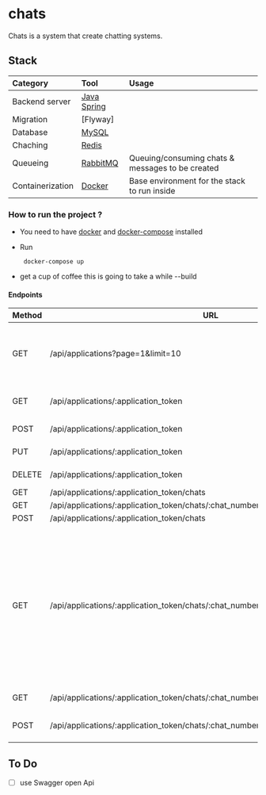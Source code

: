 # chats

Chats is a system that create chatting systems.

## Stack

| Category         | Tool                                                                | Usage                                        |
|:-----------------|:--------------------------------------------------------------------|:---------------------------------------------|
| Backend server   | [Java Spring](https://spring.io/)                                   |                                              |
| Migration        | [Flyway]                                                            |                                              |            
| Database         | [MySQL](https://www.mysql.com/)                                     |                                              |
| Chaching         | [Redis](https://redis.io/)                                          |                                              |
| Queueing         | [RabbitMQ](https://www.rabbitmq.com/)                               | Queuing/consuming  chats & messages to be created                          |
| Containerization | [Docker](https://www.docker.com/)                                   | Base environment for the stack to run inside |

### How to run the project ?

- You need to have [docker](https://www.docker.com/) and [docker-compose](https://docs.docker.com/compose/) installed
- Run

  ```shell
   docker-compose up
   ```

- get a cup of coffee this is going to take a while --build

#### Endpoints
| Method | URL                                                                              | Body                                                 | Description                                                                                                                                                     |
|--------|----------------------------------------------------------------------------------|------------------------------------------------------|-----------------------------------------------------------------------------------------------------------------------------------------------------------------|
| GET    | /api/applications?page=1&limit=10                                        | None                                                 | Retreive all applications, page and limit defaults are (1,10).                                                                                                  |
| GET    | /api/applications/:application_token                                             | None                                                 | Get single application by token.                                                                                                                                |
| POST   | /api/applications/:application_token                                             | { "name": "Application 1" }                                      | Create application.                                                                                                                                             |
| PUT    | /api/applications/:application_token                                             | { "name": "New App Name" }                        | Update application.                                                                                                                                             |
| DELETE | /api/applications/:application_token                                             | None                                     | Delete application.                                                                                                                                             |
| GET    | /api/applications/:application_token/chats                                       | None                                                 | Get all chats            |
| GET    | /api/applications/:application_token/chats/:chat_number                          | None                                                 | Get chat.                                                                                                                                                       |
| POST   | /api/applications/:application_token/chats                                       | None                                                 | Create chat.                                                                                                                                                    |
| GET    | /api/applications/:application_token/chats/:chat_number/messages?query=xx        | None                                                 | Retrieve all messages or search for specific message If you included query parameter, also you can change page, limit parameters which are defaulted to (1,10). |
| GET    | /api/applications/:application_token/chats/:chat_number/messages/:message_number | None                                                 | Get message.                                                                                                                                                    |
| POST   | /api/applications/:application_token/chats/:chat_number/messages                 | { "body": "message_body" }                           | Create message.                                                                                                                                                 |

## To Do
- [ ] use Swagger open Api
